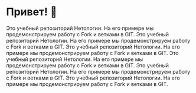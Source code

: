 # Привет! 👋

Это учебный репозиторий Нетологии. На его примере мы продемонстрируем работу с Fork и ветками в GIT. Это учебный репозиторий Нетологии. На его примере мы продемонстрируем работу с Fork и ветками в GIT. Это учебный репозиторий Нетологии. На его примере мы продемонстрируем работу с Fork и ветками в GIT. Это учебный репозиторий Нетологии. На его примере мы продемонстрируем работу с Fork и ветками в GIT. Это учебный репозиторий Нетологии. На его примере мы продемонстрируем работу с Fork и ветками в GIT. Это учебный репозиторий Нетологии. На его примере мы продемонстрируем работу с Fork и ветками в GIT. 